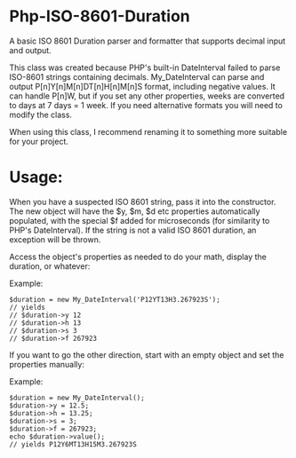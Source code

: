 # Php-ISO-8601-Duration
A basic ISO 8601 Duration parser and formatter that supports decimal input and output.

This class was created because PHP's built-in DateInterval failed to parse ISO-8601 strings
containing decimals. My_DateInterval can parse and output P[n]Y[n]M[n]DT[n]H[n]M[n]S format,
including negative values. It can handle P[n]W, but if you set any other properties, weeks
are converted to days at 7 days = 1 week. If you need alternative formats you will need to
modify the class.

When using this class, I recommend renaming it to something more suitable for your project.

Usage:
======
When you have a suspected ISO 8601 string, pass it into the constructor.
The new object will have the $y, $m, $d etc properties automatically populated,
with the special $f added for microseconds (for similarity to PHP's DateInterval).
If the string is not a valid ISO 8601 duration, an exception will be thrown.

Access the object's properties as needed to do your math, display the duration, or whatever:

Example:
```
$duration = new My_DateInterval('P12YT13H3.267923S');
// yields
// $duration->y 12
// $duration->h 13
// $duration->s 3
// $duration->f 267923
```

If you want to go the other direction, start with an empty object and set the properties manually:

Example:
```
$duration = new My_DateInterval();
$duration->y = 12.5;
$duration->h = 13.25;
$duration->s = 3;
$duration->f = 267923;
echo $duration->value();
// yields P12Y6MT13H15M3.267923S
```
